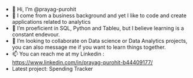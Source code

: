 - 👋 Hi, I’m @prayag-purohit
- 👀 I come from a business background and yet I like to code and create applications related to analytics
- 🌱 I’m proeficient in SQL, Python and Tableu, but I believe learning is a constant endevour.
- 💞️ I’m looking to collaborate on Data science or Data Analytics projects, you can also message me if you want to learn things together. 
- 📫 You can reach me at my Linkedin : https://www.linkedin.com/in/prayag-purohit-b44409177/
- Latest project: Spending Tracker

<!---
prayag-purohit/prayag-purohit is a ✨ special ✨ repository because its `README.md` (this file) appears on your GitHub profile.
You can click the Preview link to take a look at your changes.
--->
